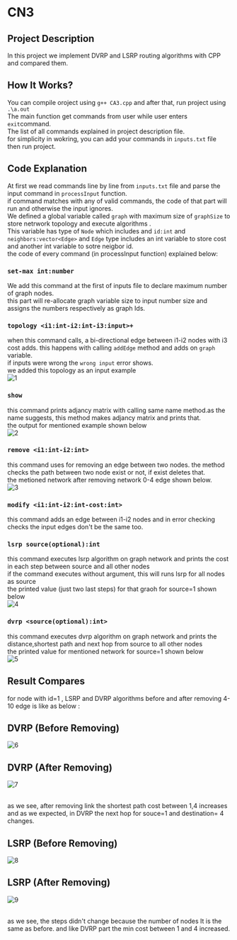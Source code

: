 # CN3
## Project Description
In this project we implement DVRP and LSRP routing algorithms with CPP and compared them. 
 
## How It Works?
You can compile oroject using `g++ CA3.cpp` and after that, run project using `.\a.out` <br> 
The main function get commands from user while user enters `exit`command. <br>
The list of all commands explained in project description file.<br> 
for simplicity in wokring, you can add your commands in `inputs.txt` file then run project.<br>

## Code Explanation
At first we read commands line by line from `inputs.txt` file and parse the input command in `processInput` function.<br>
if command matches with any of valid commands, the code of that part will run and otherwise the input ignores.<br>
We defined a global variable called `graph` with maximum size of `graphSize` to store netrwork topology and execute algorithms .<br>
This variable has type of `Node` which includes and `id:int` and `neighbors:vector<Edge>` and `Edge` type includes an int variable to store cost and another int variable to sotre neigbor id.<br>
the code of every command (in processInput function) explained below:
### `set-max int:number`
We add this command at the first of inputs file to declare maximum number of graph nodes.<br>
this part will re-allocate graph variable size to input number size and assigns the numbers respectively as graph Ids. 
### `topology <i1:int-i2:int-i3:input>+`
when this command calls, a bi-directional edge between i1-i2 nodes with i3 cost adds. this happens with calling `addEdge` method and adds on `graph` variable. <br>
if inputs were wrong the `wrong input` error shows.<br>
we added this topology as an input example <br>
![1](https://github.com/Mohammad-6pari/RoutingComputerNetworks/assets/122674773/cceef258-cc36-45e4-8672-03614c78b778)

### `show`
this command prints adjancy matrix with calling same name method.as the name suggests, this method makes adjancy matrix and prints that.<br>
the output for mentioned example shown below<br>
![2](https://github.com/Mohammad-6pari/RoutingComputerNetworks/assets/122674773/9c2dffe3-1721-41a7-9f3d-5a1d0a1fe3d8)

### `remove <i1:int-i2:int>`
this command uses for removing an edge between two nodes. the method checks the path between two node exist or not, if exist deletes that.<br>
the metioned network after removing network 0-4 edge shown below.<br>
![3](https://github.com/Mohammad-6pari/RoutingComputerNetworks/assets/122674773/bbfb746f-a3b4-4e78-8873-93b3cf57decd)
 
 ### `modify <i1:int-i2:int-cost:int>`
 this command adds an edge between i1-i2 nodes and in error checking checks the input edges don't be the same too.<br>
 
 ### `lsrp source(optional):int`
this command executes lsrp algorithm on graph network and prints the cost in each step between source and all other nodes<br>
if the command executes without argument, this will runs lsrp for all nodes as source<br>
the printed value (just two last steps) for that graoh for source=1 shown below<br>
![4](https://github.com/Mohammad-6pari/RoutingComputerNetworks/assets/122674773/ec11ec4c-d6b1-4efe-addc-904d6b098f62)

### `dvrp <source(optional):int>`
this command executes dvrp algorithm on graph network and prints the distance,shortest path and next hop from source to all other nodes<br>
the printed value for mentioned network for source=1 shown below<br>
![5](https://github.com/Mohammad-6pari/RoutingComputerNetworks/assets/122674773/50a1c72d-1207-40ba-9e70-00e5b7db8a3c)

## Result Compares
for node with id=1 , LSRP and DVRP algorithms before and after removing 4-10 edge is like as below :

## DVRP (Before Removing)
![6](https://github.com/Mohammad-6pari/RoutingComputerNetworks/assets/122674773/80d0739b-d1a5-47ca-a958-471b23279b1e)
<br>

## DVRP (After Removing)
![7](https://github.com/Mohammad-6pari/RoutingComputerNetworks/assets/122674773/bd4b4d71-281b-4590-b54f-69c6eafeb1f2)

<br>
as we see, after removing link the shortest path cost between 1,4 increases and as we expected, in DVRP the next hop for souce=1 and destination= 4 changes.  

## LSRP (Before Removing)
![8](https://github.com/Mohammad-6pari/RoutingComputerNetworks/assets/122674773/b94cdd47-7f46-46fb-a892-235a8bd6abf0)
<br>

## LSRP (After Removing)
![9](https://github.com/Mohammad-6pari/RoutingComputerNetworks/assets/122674773/0382ad60-4d05-47b5-9a16-e11eaf858c25)

<br>
as we see, the steps didn't change because the number of nodes It is the same as before. and like DVRP part the min cost between 1 and 4 increased.
